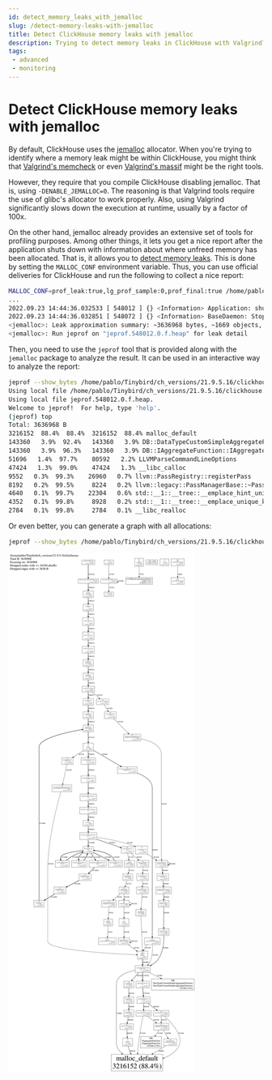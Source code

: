```yaml
---
id: detect_memory_leaks_with_jemalloc
slug: /detect-memory-leaks-with-jemalloc
title: Detect ClickHouse memory leaks with jemalloc
description: Trying to detect memory leaks in ClickHouse with Valgrind? Here's why and how to use jemalloc instead.
tags: 
 - advanced
 - monitoring
---
```


# Detect ClickHouse memory leaks with jemalloc

By default, ClickHouse uses the [jemalloc](http://jemalloc.net) allocator. When you're trying to identify where a memory leak might be within ClickHouse, you might think that [Valgrind's memcheck](https://valgrind.org/docs/manual/mc-manual.html) or even [Valgrind's massif](https://valgrind.org/docs/manual/ms-manual.html) might be the right tools. 

However, they require that you compile ClickHouse disabling jemalloc. That is, using `-DENABLE_JEMALLOC=0`. The reasoning is that Valgrind tools require the
use of glibc's allocator to work properly. Also, using Valgrind significantly slows down the execution at runtime, usually by a factor of 100x.

On the other hand, jemalloc already provides an extensive set of tools for profiling purposes. Among other things, it lets you get a nice report after the application shuts down with information about where unfreed memory has been
allocated. That is, it allows you to [detect memory leaks](https://github.com/jemalloc/jemalloc/wiki/Use-Case%3A-Leak-Checking). This is done by setting the `MALLOC_CONF` environment variable. Thus, you can use official deliveries for ClickHouse and run the following to collect a nice report:

```bash
MALLOC_CONF=prof_leak:true,lg_prof_sample:0,prof_final:true /home/pablo/Tinybird/ch_versions/21.9.5.16/clickhouse server
...
2022.09.23 14:44:36.032533 [ 548012 ] {} <Information> Application: shutting down
2022.09.23 14:44:36.032851 [ 548072 ] {} <Information> BaseDaemon: Stop SignalListener thread
<jemalloc>: Leak approximation summary: ~3636968 bytes, ~1669 objects, >= 1206 contexts
<jemalloc>: Run jeprof on "jeprof.548012.0.f.heap" for leak detail
```

Then, you need to use the `jeprof` tool that is provided along with the `jemalloc` package to analyze the result. It can be used in an interactive way to analyze the report:

```bash
jeprof --show_bytes /home/pablo/Tinybird/ch_versions/21.9.5.16/clickhouse jeprof.548012.0.f.heap
Using local file /home/pablo/Tinybird/ch_versions/21.9.5.16/clickhouse.
Using local file jeprof.548012.0.f.heap.
Welcome to jeprof!  For help, type 'help'.
(jeprof) top
Total: 3636968 B
3216152  88.4%  88.4%  3216152  88.4% malloc_default
143360   3.9%  92.4%   143360   3.9% DB::DataTypeCustomSimpleAggregateFunction::DataTypeCustomSimpleAggregateFunction
143360   3.9%  96.3%   143360   3.9% DB::IAggregateFunction::IAggregateFunction
51696   1.4%  97.7%    80592   2.2% LLVMParseCommandLineOptions
47424   1.3%  99.0%    47424   1.3% __libc_calloc
9552   0.3%  99.3%    26960   0.7% llvm::PassRegistry::registerPass
8192   0.2%  99.5%     8224   0.2% llvm::legacy::PassManagerBase::~PassManagerBase
4640   0.1%  99.7%    22304   0.6% std::__1::__tree::__emplace_hint_unique_key_args
4352   0.1%  99.8%     8928   0.2% std::__1::__tree::__emplace_unique_key_args
2784   0.1%  99.8%     2784   0.1% __libc_realloc
```

Or even better, you can generate a graph with all allocations:

```bash
jeprof --show_bytes /home/pablo/Tinybird/ch_versions/21.9.5.16/clickhouse jeprof.548012.0.f.heap --pdf > memory_leak_report.pdf
```

![Memory leak report](./img/memory_leak_graph.svg)

